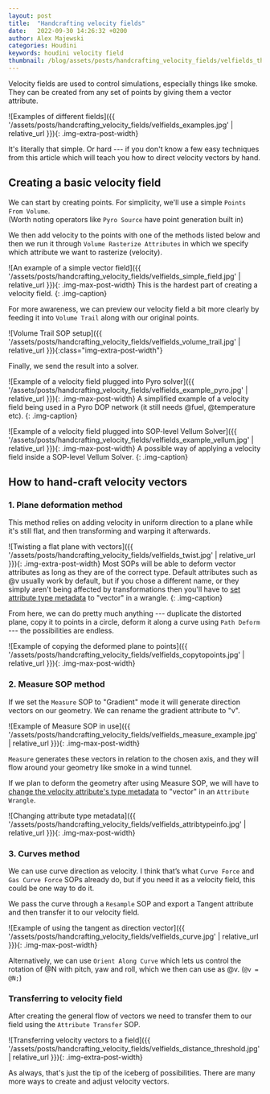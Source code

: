 ```yaml
---
layout: post
title:  "Handcrafting velocity fields"
date:   2022-09-30 14:26:32 +0200
author: Alex Majewski
categories: Houdini
keywords: houdini velocity field
thumbnail: /blog/assets/posts/handcrafting_velocity_fields/velfields_thumbnail.jpg
---
```

Velocity fields are used to control simulations, especially things like smoke. They can be created from any set of points by giving them a vector attribute.

![Examples of different fields]({{ '/assets/posts/handcrafting_velocity_fields/velfields_examples.jpg' | relative_url }}){: .img-extra-post-width}

It's literally that simple. Or hard --- if you don't know a few easy techniques from this article which will teach you how to direct velocity vectors by hand.

## Creating a basic velocity field
We can start by creating points. For simplicity, we'll use a simple `Points From Volume`.<br>
(Worth noting operators like `Pyro Source` have point generation built in)

We then add velocity to the points with one of the methods listed below and then we run it through `Volume Rasterize Attributes` in which we specify which attribute we want to rasterize (velocity).

![An example of a simple vector field]({{ '/assets/posts/handcrafting_velocity_fields/velfields_simple_field.jpg' | relative_url }}){: .img-max-post-width}
This is the hardest part of creating a velocity field.
{: .img-caption}

For more awareness, we can preview our velocity field a bit more clearly by feeding it into `Volume Trail` along with our original points.

![Volume Trail SOP setup]({{ '/assets/posts/handcrafting_velocity_fields/velfields_volume_trail.jpg' | relative_url }}){:class="img-extra-post-width"}

Finally, we send the result into a solver.

![Example of a velocity field plugged into Pyro solver]({{ '/assets/posts/handcrafting_velocity_fields/velfields_example_pyro.jpg' | relative_url }}){: .img-max-post-width}
A simplified example of a velocity field being used in a Pyro DOP network (it still needs @fuel, @temperature etc).
{: .img-caption}

![Example of a velocity field plugged into SOP-level Vellum Solver]({{ '/assets/posts/handcrafting_velocity_fields/velfields_example_vellum.jpg' | relative_url }}){: .img-max-post-width}
A possible way of applying a velocity field inside a SOP-level Vellum Solver.
{: .img-caption}

## How to hand-craft velocity vectors

### 1. Plane deformation method
This method relies on adding velocity in uniform direction to a plane while it's still flat, and then transforming and warping it afterwards.

![Twisting a flat plane with vectors]({{ '/assets/posts/handcrafting_velocity_fields/velfields_twist.jpg' | relative_url }}){: .img-extra-post-width}
Most SOPs will be able to deform vector attributes as long as they are of the correct type. Default attributes such as @v usually work by default, but if you chose a different name, or they simply aren't being affected by transformations then you'll have to [set attribute type metadata](https://www.sidefx.com/docs/houdini/vex/attribtypeinfo_suite) to "vector" in a wrangle.
{: .img-caption}

From here, we can do pretty much anything --- duplicate the distorted plane, copy it to points in a circle, deform it along a curve using `Path Deform` --- the possibilities are endless.

![Example of copying the deformed plane to points]({{ '/assets/posts/handcrafting_velocity_fields/velfields_copytopoints.jpg' | relative_url }}){: .img-max-post-width}

### 2. Measure SOP method
If we set the `Measure` SOP to "Gradient" mode it will generate direction vectors on our geometry. We can rename the gradient attribute to "v".

![Example of Measure SOP in use]({{ '/assets/posts/handcrafting_velocity_fields/velfields_measure_example.jpg' | relative_url }}){: .img-max-post-width}

`Measure` generates these vectors in relation to the chosen axis, and they will flow around your geometry like smoke in a wind tunnel.


If we plan to deform the geometry after using Measure SOP, we will have to [change the velocity attribute's type metadata](https://www.sidefx.com/docs/houdini/vex/attribtypeinfo_suite) to "vector" in an `Attribute Wrangle`.

![Changing attribute type metadata]({{ '/assets/posts/handcrafting_velocity_fields/velfields_attribtypeinfo.jpg' | relative_url }}){: .img-max-post-width}

### 3. Curves method
We can use curve direction as velocity. I think that’s what `Curve Force` and `Gas Curve Force` SOPs already do, but if you need it as a velocity field, this could be one way to do it.

We pass the curve through a `Resample` SOP and export a Tangent attribute and then transfer it to our velocity field.

![Example of using the tangent as direction vector]({{ '/assets/posts/handcrafting_velocity_fields/velfields_curve.jpg' | relative_url }}){: .img-max-post-width}

Alternatively, we can use `Orient Along Curve` which lets us control the rotation of @N with pitch, yaw and roll, which we then can use as @v. (`@v = @N;`)

### Transferring to velocity field

After creating the general flow of vectors we need to transfer them to our field using the `Attribute Transfer` SOP.

![Transferring velocity vectors to a field]({{ '/assets/posts/handcrafting_velocity_fields/velfields_distance_threshold.jpg' | relative_url }}){: .img-extra-post-width}


As always, that's just the tip of the iceberg of possibilities. There are many more ways to create and adjust velocity vectors.
